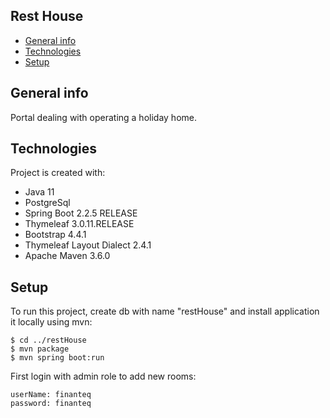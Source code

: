 ## Rest House
* [General info](#general-info)
* [Technologies](#technologies)
* [Setup](#setup)

## General info
Portal dealing with operating a holiday home.
	
## Technologies
Project is created with:
* Java 11
* PostgreSql
* Spring Boot 2.2.5 RELEASE
* Thymeleaf 3.0.11.RELEASE
* Bootstrap 4.4.1
* Thymeleaf Layout Dialect 2.4.1
* Apache Maven 3.6.0
	
## Setup
To run this project, create db with name "restHouse" and install application it locally using mvn:

```
$ cd ../restHouse
$ mvn package
$ mvn spring boot:run
```

First login with admin role to add new rooms: 

```
userName: finanteq
password: finanteq
```
       
